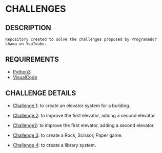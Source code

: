 # CHALLENGES

## DESCRIPTION
    Repository created to solve the challenges proposed by Programador Lhama on YouToube.

## REQUIREMENTS
- [Python3](https://docs.python.org/3/)
- [VisualCode](https://code.visualstudio.com/docs)

## CHALLENGE DETAILS
- [Challenge 1](/challenge1.py): to create an elevator system for a building.

- [Challenge 2](/challenge2.py): to improve the first elevator, adding a second elevator.

- <a href="/challenge2.py" target="_blank">Challenge2</a>: to improve the first elevator, adding a second elevator.

- [Challenge 3](/challenge3.py): to create a Rock, Scissor, Paper game.

- [Challenge 4](/challenge4.py): to create a library system.
